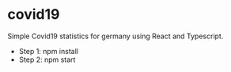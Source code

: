 # covid19

Simple Covid19 statistics for germany using React and Typescript.

- Step 1: npm install
- Step 2: npm start
